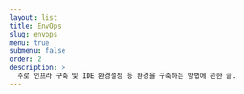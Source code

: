 ```yaml
---
layout: list
title: EnvOps
slug: envops
menu: true
submenu: false
order: 2
description: >
  주로 인프라 구축 및 IDE 환경설정 등 환경을 구축하는 방법에 관한 글.  
---
```

